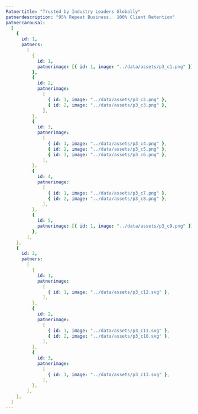 ```yaml
---
Patnertitle: "Trusted by Industry Leaders Globally"
patnerdescription: "95% Repeat Business.  100% Client Retention"
patnercarousal:
  [
    {
      id: 1,
      patners:
        [
          {
            id: 1,
            patnerimage: [{ id: 1, image: "../data/assets/p3_c1.png" }],
          },
          {
            id: 2,
            patnerimage:
              [
                { id: 1, image: "../data/assets/p3_c2.png" },
                { id: 2, image: "../data/assets/p3_c3.png" },
              ],
          },
          {
            id: 3,
            patnerimage:
              [
                { id: 1, image: "../data/assets/p3_c4.png" },
                { id: 2, image: "../data/assets/p3_c5.png" },
                { id: 3, image: "../data/assets/p3_c6.png" },
              ],
          },
          {
            id: 4,
            patnerimage:
              [
                { id: 1, image: "../data/assets/p3_c7.png" },
                { id: 2, image: "../data/assets/p3_c8.png" },
              ],
          },
          {
            id: 5,
            patnerimage: [{ id: 1, image: "../data/assets/p3_c9.png" }],
          },
        ],
    },
    {
      id: 2,
      patners:
        [
          {
            id: 1,
            patnerimage:
              [
                { id: 1, image: "../data/assets/p3_c12.svg" },
              ],
          },
          {
            id: 2,
            patnerimage:
              [
                { id: 1, image: "../data/assets/p3_c11.svg" },
                { id: 2, image: "../data/assets/p3_c10.svg" },
              ],
          },
          {
            id: 3,
            patnerimage:
              [
                { id: 1, image: "../data/assets/p3_c13.svg" },
              ],
          },
        ],
    },
  ]
---
```

